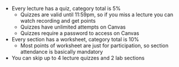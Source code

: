 - Every lecture has a quiz, category total is 5% 
	- Quizzes are valid until 11:59pm, so if you miss a lecture you can watch recording and get points
	- Quizzes have unlimited attempts on Canvas
	- Quizzes require a password to access on Canvas
- Every section has a worksheet, category total is 10%
	- Most points of worksheet are just for participation, so section attendance is basically mandatory
- You can skip up to 4 lecture quizzes and 2 lab sections